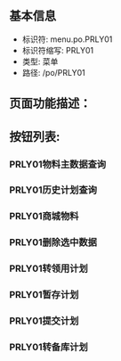 
## 基本信息

- 标识符: menu.po.PRLY01
- 标识符缩写: PRLY01
- 类型: 菜单
- 路径: /po/PRLY01

## 页面功能描述：





## 按钮列表:


### PRLY01物料主数据查询



### PRLY01历史计划查询



### PRLY01商城物料



### PRLY01删除选中数据



### PRLY01转领用计划



### PRLY01暂存计划



### PRLY01提交计划



### PRLY01转备库计划


